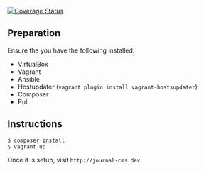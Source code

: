 [![Coverage Status](https://coveralls.io/repos/github/digirati-co-uk/journal-cms/badge.svg?branch=develop)](https://coveralls.io/github/digirati-co-uk/journal-cms?branch=develop)

## Preparation

Ensure the you have the following installed:

- VirtualBox
- Vagrant
- Ansible
- Hostupdater (`vagrant plugin install vagrant-hostsupdater`)
- Composer
- Puli

## Instructions

```
$ composer install
$ vagrant up
```

Once it is setup, visit `http://journal-cms.dev`.
